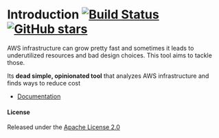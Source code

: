 # Introduction  [![Build Status](https://github.com/vinay-lodha/greenbot/workflows/Build/badge.svg)](https://github.com/vinay-lodha/greenbot/actions?query=workflow%3ABuild) [![GitHub stars](https://img.shields.io/github/stars/vinay-lodha/greenbot.svg?style=social&label=Star&maxAge=2592000)](https://GitHub.com/vinay-lodha/greenbot/stargazers/) 



AWS infrastructure can grow pretty fast and sometimes it leads to underutilized resources and bad design choices. This tool aims to tackle those.

Its **dead simple, opinionated tool** that analyzes AWS infrastructure and finds ways to reduce cost


* [Documentation](https://vinay-lodha.gitbook.io/greenbot/)



#### License

Released under the [Apache License 2.0](https://github.com/vinay-lodha/greenbot/blob/master/LICENSE)

